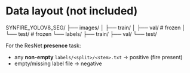 # Data layout (not included)

SYNFIRE_YOLOV8_SEG/
├── images/
│   ├── train/
│   ├── val/     # frozen
│   └── test/    # frozen
└── labels/
    ├── train/
    ├── val/
    └── test/

For the ResNet **presence** task:
- any **non-empty** `labels/<split>/<stem>.txt` → positive (fire present)
- empty/missing label file → negative

